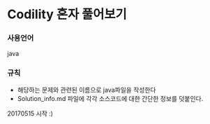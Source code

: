 # Codility 혼자 풀어보기

### 사용언어 
java

### 규칙
* 해당하는 문제와 관련된 이름으로 java파일을 작성한다 
* Solution_info.md 파일에 각각 소스코드에 대한 간단한 정보를 덧붙인다.

20170515 시작 :) 
